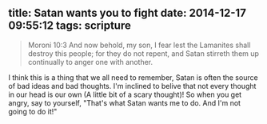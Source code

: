 title: Satan wants you to fight
date: 2014-12-17 09:55:12
tags: scripture
---
> Moroni 10:3 And now behold, my son, I fear lest the Lamanites shall destroy this people; for they do not repent, and Satan stirreth them up continually to anger one with another.

I think this is a thing that we all need to remember, Satan is often the source of bad ideas and bad thoughts. I'm inclined to belive that not every thought in our head is our own (A little bit of a scary thought)! So when you get angry, say to yourself, "That's what Satan wants me to do. And I'm not going to do it!"
